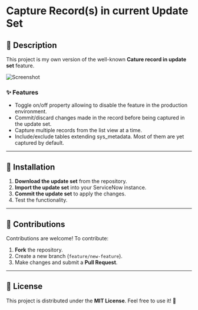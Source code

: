 # Capture Record(s) in current Update Set

## 📝 Description
This project is my own version of the well-known **Cature record in update set** feature.

![Screenshot](screenshot.png)

### ✨ Features
- Toggle on/off property allowing to disable the feature in the production environment.
- Commit/discard changes made in the record before being captured in the update set.
- Capture multiple records from the list view at a time.
- Include/exclude tables extending sys_metadata. Most of them are yet captured by default.

---

## 📂 Installation

1. **Download the update set** from the repository.
2. **Import the update set** into your ServiceNow instance.
3. **Commit the update set** to apply the changes.
4. Test the functionality.

---

## 📢 Contributions
Contributions are welcome! To contribute:
1. **Fork** the repository.
2. Create a new branch (`feature/new-feature`).
3. Make changes and submit a **Pull Request**.

---

## 📜 License
This project is distributed under the **MIT License**. Feel free to use it! 🎉

[contributors-shield]: https://img.shields.io/github/contributors/AlexAlvarez092/SN-Capture-Records-Update-Set.svg?style=for-the-badge
[contributors-url]: https://github.com/AlexAlvarez092/SN-Capture-Records-Update-Set/graphs/contributors

[forks-shield]: https://img.shields.io/github/forks/AlexAlvarez092/SN-Capture-Records-Update-Set.svg?style=for-the-badge
[forks-url]: https://github.com/AlexAlvarez092/SN-Capture-Records-Update-Set/network/members

[stars-shield]: https://img.shields.io/github/stars/AlexAlvarez092/SN-Capture-Records-Update-Set.svg?style=for-the-badge
[stars-url]: https://github.com/gAlexAlvarez092/SN-Capture-Records-Update-Set/stargazers

[issues-shield]: https://img.shields.io/github/issues/AlexAlvarez092/SN-Capture-Records-Update-Set.svg?style=for-the-badge
[issues-url]: https://github.com/AlexAlvarez092/SN-Capture-Records-Update-Set/issues

[license-shield]: https://img.shields.io/github/license/AlexAlvarez092/SN-Capture-Records-Update-Set.svg?style=for-the-badge
[license-url]: https://github.com/AlexAlvarez092/SN-Capture-Records-Update-Set/blob/master/LICENSE.txt




